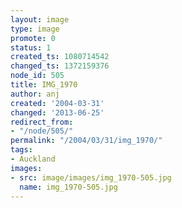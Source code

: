 ```yaml
---
layout: image
type: image
promote: 0
status: 1
created_ts: 1080714542
changed_ts: 1372159376
node_id: 505
title: IMG_1970
author: anj
created: '2004-03-31'
changed: '2013-06-25'
redirect_from:
- "/node/505/"
permalink: "/2004/03/31/img_1970/"
tags:
- Auckland
images:
- src: image/images/img_1970-505.jpg
  name: img_1970-505.jpg
---
```


